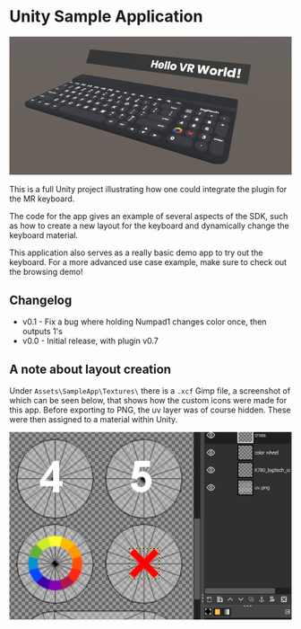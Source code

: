 # Unity Sample Application

![preview](/resources/sample_preview.png?raw=true)

This is a full Unity project illustrating how one could integrate the plugin for the MR keyboard.

The code for the app gives an example of several aspects of the SDK, such as how to create a new layout for the keyboard and dynamically change the keyboard material.

This application also serves as a really basic demo app to try out the keyboard. For a more advanced use case example, make sure to check out the browsing demo!

## Changelog
* v0.1 - Fix a bug where holding Numpad1 changes color once, then outputs 1's
* v0.0 - Initial release, with plugin v0.7

## A note about layout creation
Under `Assets\SampleApp\Textures\` there is a `.xcf` Gimp file, a screenshot of which can be seen below, that shows how the custom icons were made for this app. Before exporting to PNG, the uv layer was of course hidden. These were then assigned to a material within Unity.

![uv placement](/resources/sample_uv_icon_placement.png?raw=true)
